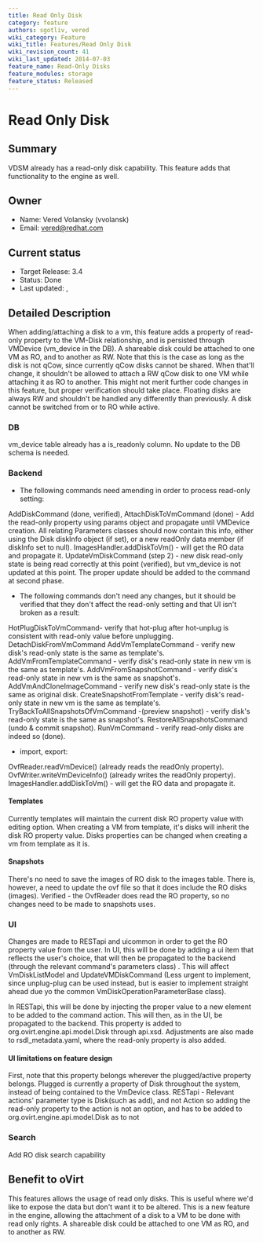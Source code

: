 ```yaml
---
title: Read Only Disk
category: feature
authors: sgotliv, vered
wiki_category: Feature
wiki_title: Features/Read Only Disk
wiki_revision_count: 41
wiki_last_updated: 2014-07-03
feature_name: Read-Only Disks
feature_modules: storage
feature_status: Released
---
```


# Read Only Disk

## Summary

VDSM already has a read-only disk capability. This feature adds that functionality to the engine as well.

## Owner

*   Name: Vered Volansky (vvolansk)
*   Email: vered@redhat.com

## Current status

*   Target Release: 3.4
*   Status: Done
*   Last updated: ,

## Detailed Description

When adding/attaching a disk to a vm, this feature adds a property of read-only property to the VM-Disk relationship, and is persisted through VMDevice (vm_device in the DB).
A shareable disk could be attached to one VM as RO, and to another as RW.
Note that this is the case as long as the disk is not qCow, since currently qCow disks cannot be shared. When that'll change, it shouldn't be allowed to attach a RW qCow disk to one VM while attaching it as RO to another. This might not merit further code changes in this feature, but proper verification should take place.
Floating disks are always RW and shouldn't be handled any differently than previously.
A disk cannot be switched from or to RO while active.

### DB

vm_device table already has a is_readonly column. No update to the DB schema is needed.

### Backend

*   The following commands need amending in order to process read-only setting:

AddDiskCommand (done, verified), AttachDiskToVmCommand (done) - Add the read-only property using params object and propagate until VMDevice creation.
All relating Parameters classes should now contain this info, either using the Disk diskInfo object (if set), or a new readOnly data member (if diskInfo set to null).
ImagesHandler.addDiskToVm() - will get the RO data and propagate it.
UpdateVmDiskCommand (step 2) - new disk read-only state is being read correctly at this point (verified), but vm_device is not updated at this point. The proper update should be added to the command at second phase.

*   The following commands don't need any changes, but it should be verified that they don't affect the read-only setting and that UI isn't broken as a result:

HotPlugDiskToVmCommand- verify that hot-plug after hot-unplug is consistent with read-only value before unplugging.
DetachDiskFromVmCommand
AddVmTemplateCommand - verify new disk's read-only state is the same as template's.
AddVmFromTemplateCommand - verify disk's read-only state in new vm is the same as template's.
AddVmFromSnapshotCommand - verify disk's read-only state in new vm is the same as snapshot's.
AddVmAndCloneImageCommand - verify new disk's read-only state is the same as original disk.
CreateSnapshotFromTemplate - verify disk's read-only state in new vm is the same as template's.
TryBackToAllSnapshotsOfVmCommand -(preview snapshot) - verify disk's read-only state is the same as snapshot's.
RestoreAllSnapshotsCommand (undo & commit snapshot).
RunVmCommand - verify read-only disks are indeed so (done).

*   import, export:

OvfReader.readVmDevice() (already reads the readOnly property).
OvfWriter.writeVmDeviceInfo() (already writes the readOnly property).
 ImagesHandler.addDiskToVm() - will get the RO data and propagate it.

#### Templates

Currently templates will maintain the current disk RO property value with editing option.
When creating a VM from template, it's disks will inherit the disk RO property value.
Disks properties can be changed when creating a vm from template as it is.

#### Snapshots

There's no need to save the images of RO disk to the images table.
There is, however, a need to update the ovf file so that it does include the RO disks (images).
Verified - the OvfReader does read the RO property, so no changes need to be made to snapshots uses.

### UI

Changes are made to RESTapi and uicommon in order to get the RO property value from the user.
In UI, this will be done by adding a ui item that reflects the user's choice, that will then be propagated to the backend (through the relevant command's parameters class) . This will affect VmDiskListModel and UpdateVMDiskCommand (Less urgent to implement, since unplug-plug can be used instead, but is easier to implement straight ahead due yo the common VmDiskOperationParameterBase class).

In RESTapi, this will be done by injecting the proper value to a new element to be added to the command action. This will then, as in the UI, be propagated to the backend. This property is added to org.ovirt.engine.api.model.Disk through api.xsd.
Adjustments are also made to rsdl_metadata.yaml, where the read-only property is also added.

#### UI limitations on feature design

First, note that this property belongs wherever the plugged/active property belongs. Plugged is currently a property of Disk throughout the system, instead of being contained to the VmDevice class. RESTapi - Relevant actions' parameter type is Disk(such as add), and not Action so adding the read-only property to the action is not an option, and has to be added to org.ovirt.engine.api.model.Disk as to not

### Search

Add RO disk search capability

## Benefit to oVirt

This features allows the usage of read only disks. This is useful where we'd like to expose the data but don't want it to be altered. This is a new feature in the engine, allowing the attachment of a disk to a VM to be done with read only rights. A shareable disk could be attached to one VM as RO, and to another as RW.



